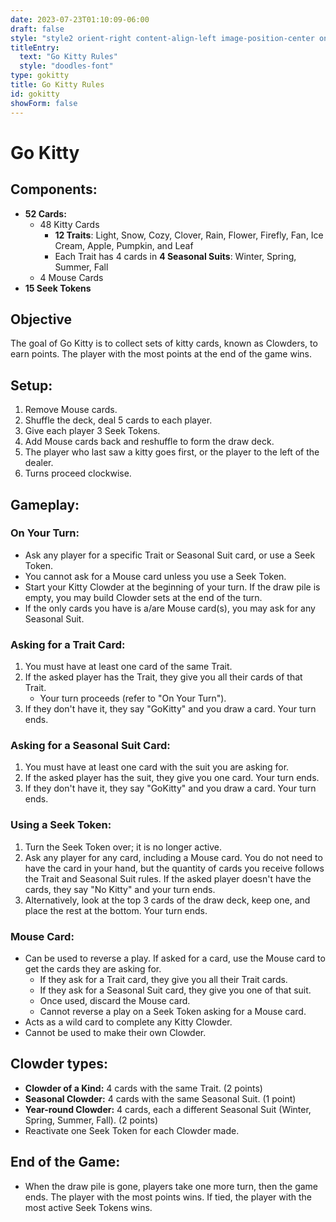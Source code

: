 ```yaml
---
date: 2023-07-23T01:10:09-06:00
draft: false
style: "style2 orient-right content-align-left image-position-center onscroll-image-fade-in"
titleEntry:
  text: "Go Kitty Rules"
  style: "doodles-font"
type: gokitty
title: Go Kitty Rules
id: gokitty
showForm: false
---
```

# Go Kitty

## Components:
- **52 Cards:**
  - 48 Kitty Cards<br>
    - **12 Traits**: Light, Snow, Cozy, Clover, Rain, Flower, Firefly, Fan, Ice Cream, Apple, Pumpkin, and Leaf<br>
    - Each Trait has 4 cards in **4 Seasonal Suits**: Winter, Spring, Summer, Fall
  - 4 Mouse Cards
- **15 Seek Tokens**

## Objective
The goal of Go Kitty is to collect sets of kitty cards, known as Clowders, to earn points. The player with the most points at the end of the game wins.

## Setup:
1. Remove Mouse cards.
2. Shuffle the deck, deal 5 cards to each player.
3. Give each player 3 Seek Tokens.
4. Add Mouse cards back and reshuffle to form the draw deck.
5. The player who last saw a kitty goes first, or the player to the left of the dealer.
6. Turns proceed clockwise.

## Gameplay:

### On Your Turn:
- Ask any player for a specific Trait or Seasonal Suit card, or use a Seek Token.
- You cannot ask for a Mouse card unless you use a Seek Token.
- Start your Kitty Clowder at the beginning of your turn. If the draw pile is empty, you may build Clowder sets at the end of the turn.
- If the only cards you have is a/are Mouse card(s), you may ask for any Seasonal Suit.

### Asking for a Trait Card:
1. You must have at least one card of the same Trait.
2. If the asked player has the Trait, they give you all their cards of that Trait.
    - Your turn proceeds (refer to "On Your Turn").
3. If they don't have it, they say "GoKitty" and you draw a card. Your turn ends.

### Asking for a Seasonal Suit Card:
1. You must have at least one card with the suit you are asking for.
2. If the asked player has the suit, they give you one card. Your turn ends.
3. If they don't have it, they say "GoKitty" and you draw a card. Your turn ends.

### Using a Seek Token:
1. Turn the Seek Token over; it is no longer active.
2. Ask any player for any card, including a Mouse card. You do not need to have the card in your hand, but the quantity of cards you receive follows the Trait and Seasonal Suit rules. If the asked player doesn't have the cards, they say "No Kitty" and your turn ends.
3. Alternatively, look at the top 3 cards of the draw deck, keep one, and place the rest at the bottom. Your turn ends.

### Mouse Card:
- Can be used to reverse a play. If asked for a card, use the Mouse card to get the cards they are asking for.
  - If they ask for a Trait card, they give you all their Trait cards.
  - If they ask for a Seasonal Suit card, they give you one of that suit.
  - Once used, discard the Mouse card.
  - Cannot reverse a play on a Seek Token asking for a Mouse card.
- Acts as a wild card to complete any Kitty Clowder.
- Cannot be used to make their own Clowder.

## Clowder types:
- **Clowder of a Kind:** 4 cards with the same Trait. (2 points)
- **Seasonal Clowder:** 4 cards with the same Seasonal Suit. (1 point)
- **Year-round Clowder:** 4 cards, each a different Seasonal Suit (Winter, Spring, Summer, Fall). (2 points)
- Reactivate one Seek Token for each Clowder made.

## End of the Game:
- When the draw pile is gone, players take one more turn, then the game ends. The player with the most points wins. If tied, the player with the most active Seek Tokens wins.